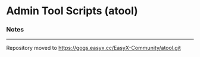 # Admin Tool Scripts (atool)

### Notes
--------
Repository moved to https://gogs.easyx.cc/EasyX-Community/atool.git
